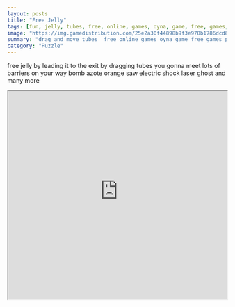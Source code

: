 ```yaml
---
layout: posts
title: "Free Jelly"
tags: [fun, jelly, tubes, free, online, games, oyna, game, free, games, play, play, games]
image: "https://img.gamedistribution.com/25e2a30f44898b9f3e978b1786dcd85c.jpg"
summary: "drag and move tubes  free online games oyna game free games play play games"
category: "Puzzle"
---
```


free jelly by leading it to the exit by dragging tubes you gonna meet lots of barriers on your way bomb azote orange saw electric shock laser ghost and many more

<iframe width="100%" height="480px;" src="https://flash.gamedistribution.com?game=25e2a30f44898b9f3e978b1786dcd85c"></iframe>
